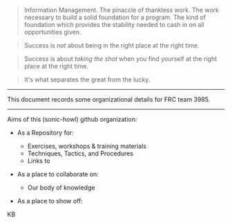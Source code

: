 > Information Management. The pinaccle of thankless work. The work necessary to build a solid foundation for a program.
The kind of foundation which provides the stability needed to cash in on all opportunities given. 

>Success is *not* about being in the right place at the right time.

>Success is about *taking the shot* when you find yourself at the right place at the right time.

>It's what separates the great from the lucky.

---


This document records some organizational details for FRC team 3985.

---

Aims of this (sonic-howl) github organization:
  - As a Repository for:
    - Exercises, workshops & training materials
    - Techniques, Tactics, and Procedures
    - Links to 
    
  - As a place to collaborate on:
    - Our body of knowledge
    
  - As a place to show off:


KB

